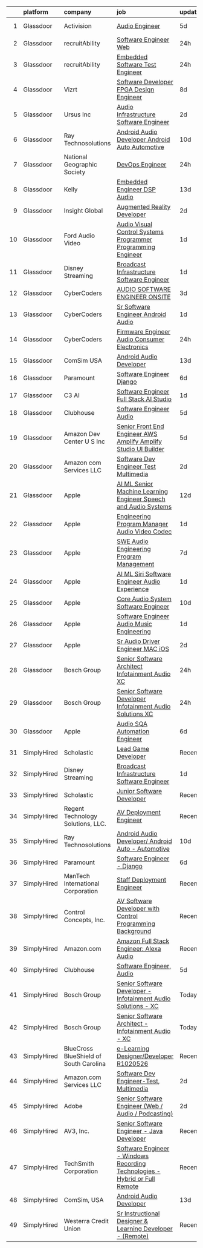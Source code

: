

|    | platform    | company                                | job                                                                                                                                                                                                                                                                                                                                                                                                                                                                                                                                                                                                                                                                                                                                                                                                                                                                                                                                                                                                                                                                                                                                                                                                                                                                                                                                                                                                                                                                                                                                                                                  | update_time   | location           |
|---:|:------------|:---------------------------------------|:-------------------------------------------------------------------------------------------------------------------------------------------------------------------------------------------------------------------------------------------------------------------------------------------------------------------------------------------------------------------------------------------------------------------------------------------------------------------------------------------------------------------------------------------------------------------------------------------------------------------------------------------------------------------------------------------------------------------------------------------------------------------------------------------------------------------------------------------------------------------------------------------------------------------------------------------------------------------------------------------------------------------------------------------------------------------------------------------------------------------------------------------------------------------------------------------------------------------------------------------------------------------------------------------------------------------------------------------------------------------------------------------------------------------------------------------------------------------------------------------------------------------------------------------------------------------------------------|:--------------|:-------------------|
|  1 | Glassdoor   | Activision                             | [Audio Engineer](https://www.glassdoor.com/partner/jobListing.htm?pos=125&ao=1136043&s=58&guid=000001818f55bca5a6e5b55dffc316b7&src=GD_JOB_AD&t=SR&vt=w&cs=1_94a724ca&cb=1655967170353&jobListingId=1007947570877&jrtk=3-0-1g67lbf6hkcku801-1g67lbf6vgsqj800-cc181edf414e04b8-)                                                                                                                                                                                                                                                                                                                                                                                                                                                                                                                                                                                                                                                                                                                                                                                                                                                                                                                                                                                                                                                                                                                                                                                                                                                                                                      | 5d            | Los Angeles, CA    |
|  2 | Glassdoor   | recruitAbility                         | [Software Engineer  Web](https://www.glassdoor.com/partner/jobListing.htm?pos=115&ao=1110586&s=58&guid=000001818f55bca5a6e5b55dffc316b7&src=GD_JOB_AD&t=SR&vt=w&ea=1&cs=1_336dd57e&cb=1655967170352&jobListingId=1007957238620&cpc=FD1C1DA32C38CFA7&jrtk=3-0-1g67lbf6hkcku801-1g67lbf6vgsqj800-bafd0c2056cd9e23--6NYlbfkN0CGG9KWCDlpnNsyBDyIiP_Q0811kl3MMa1wmNp0I1WtkTaTZU1gJWaiKEGe9oYuZ3AjSP0rJ5dzzRCjw6WUkxZ4j-tVu2a7H3KgOFrO0JUG-ChIjHYGMfrJVDjUN5xmQKhtxhTtx7EZOpSRrXx5957SeyOx70twF964K12UZmUJ0hgbZMAnEQkJ-b6MIgvwjCHpzIehKWaMKaQkAU-Uk-B7htShD-ms0KjVFY7j_FkONph-rLvYrqV7psAsIDWLZJkDq2JG71pYNhMti-UTVwzR_C8A64AOl8ESeerUVpNWYRnxnDcnX2BwV-PoSrQVN-LhVlJYGISumU4kjPCLs2PgfgDLOGvX91EoevPVX5xAH0dB2cIPzVpz3wWLZsG6uPkM5VfH6usyw5W2NImdriodsxjUTRYRn7J0tX7f6a1gLK4WEgf5t4p8zxizhQGeAP6yGBDGbG_mLFZq5iINRmlw8SPCiRc1apAK_sf13VRUMCG54xJVR2liDH05OrHVW92EEUmbbuL7KL4wnXIrKkEo)                                                                                                                                                                                                                                                                                                                                                                                                                                                                                                                                                                                                                                                                                                    | 24h           | Anaheim, CA        |
|  3 | Glassdoor   | recruitAbility                         | [Embedded Software Test Engineer](https://www.glassdoor.com/partner/jobListing.htm?pos=119&ao=1110586&s=58&guid=000001818f55bca5a6e5b55dffc316b7&src=GD_JOB_AD&t=SR&vt=w&ea=1&cs=1_4fc965ef&cb=1655967170352&jobListingId=1007957238665&cpc=47CFDC01B3F81FAC&jrtk=3-0-1g67lbf6hkcku801-1g67lbf6vgsqj800-8aa56c5a64edb9cb--6NYlbfkN0CGG9KWCDlpnNsyBDyIiP_Q0811kl3MMa1wmNp0I1WtkTaTZU1gJWaiKEGe9oYuZ3AjSP0rJ5dzzSD5z_dcBbcUuXzmwcmncUksX83tTphDnE29DIYv-LVnfQ2HLgdYhsdByWcPBqYglDJ3lJJJ7nAd90YMrKLSfEZywcJETK-mHCrFCe3SfDcxROaP5ZV5NZ0FyTy4o0olHKMRXeLFOMN3vm_RacOQpJ-X7mTZ74JMdLmq6Cb_Zx6E03H9tKaUtgLoZX01FdZowxOZAtT3KrkGISHuBti1byugVBJI6OQWjmW8zW-hkZDk1-ks0CgxZ1mavRN2K_ZMGHm8QowLgFPzecOKBXJIRyjzOVkNGSeVEmCu2SAVqzDT2XbPgYIOM2lsMJzyYE09qzFDHrH9Vtx9yAYMRCHmO2P2v4jxYc0ViMyVqIF8PAJR8Mhb019WyLEEkYnaiZ70XNyc_R9QHa9jJIkkbHC9VZD1hLmPFXTpI4TkI4WaUkJwJN6bA4EeC5QFVJzCj-ZbcBZAJMPVt9v7)                                                                                                                                                                                                                                                                                                                                                                                                                                                                                                                                                                                                                                                                                           | 24h           | Anaheim, CA        |
|  4 | Glassdoor   | Vizrt                                  | [Software Developer FPGA Design Engineer](https://www.glassdoor.com/partner/jobListing.htm?pos=129&ao=1136043&s=58&guid=000001818f55bca5a6e5b55dffc316b7&src=GD_JOB_AD&t=SR&vt=w&ea=1&cs=1_9a66f9c7&cb=1655967170353&jobListingId=1007940151199&jrtk=3-0-1g67lbf6hkcku801-1g67lbf6vgsqj800-d044dc8a1b9f5834-)                                                                                                                                                                                                                                                                                                                                                                                                                                                                                                                                                                                                                                                                                                                                                                                                                                                                                                                                                                                                                                                                                                                                                                                                                                                                        | 8d            | San Antonio, TX    |
|  5 | Glassdoor   | Ursus  Inc                             | [Audio   Infrastructure Software Engineer](https://www.glassdoor.com/partner/jobListing.htm?pos=114&ao=1110586&s=58&guid=000001818f55bca5a6e5b55dffc316b7&src=GD_JOB_AD&t=SR&vt=w&ea=1&cs=1_1fbb51dc&cb=1655967170352&jobListingId=1007952300885&cpc=F4EED0218A761C36&jrtk=3-0-1g67lbf6hkcku801-1g67lbf6vgsqj800-c2f96f64b8da87ea--6NYlbfkN0CT8vBT9H5mqECx2dfLV_FONLPDKpIRssxVwtj05Tmm4rA5I0VNOPdM1oYsK66ov5rfnjfgAZTugw_96uA2LYd1EsUVtY-lXYTdZJYTcTUJ_P5vBbHuF6lygg61MCoJLosTNh8DtpkBgGzNwoM05G3DWJsjR292Pp8cfjJbH6gUzJf1454KctsXvpw5Rp60DdR2h5Z1v2zWSKiy5uQWfmPh4WFDbDvAMyuEyaIgawqP96VYTcV4mQI4yodVtLagQNmKAdTqZoxWHVUiMM-c8v7l1VoaT9Il7RTDq58Epgy9dYjjm6-AAXjtDgVKywcFYJEI_cjZhHePPGHA3iO5SzYFvFsWW2I-b-RNuDhxWnBncAxxJR38QRG_8I9I7n0LgvsZOoJsMpmp2tXr7iVRsdoPPb8o3bPMhOiDZFWf8vN1xd36qcYWylnUbXlUHVgVdTJ_9rr8dJIOoyAsYwj8aTSZ6-Xvuj4leLsdgXRiyJwcZfXLAK7bIbJwOfxQrUgHNbzvzanPXe3APeHmKA1mmZv-9wYGUy3z2CPvo8GVz2mbvnvPvsFtM-RT6GHr_59xSVXrrZw6chvBxjnlJcySMnqDvk_s7Vkc3Wg8hY1ZlxcqgKLnT1IcpzzC40hOz89S3rS6CXx6oBh-L9HOAntYXsF3NpQby96h9rVqTTee28VprqoGTd7L7qkik48A8Uv2Gekzy4hPNKm4Ys3tRG7OUKoj)                                                                                                                                                                                                                                                                                                                                                                                                                                                                                  | 2d            | Redmond, WA        |
|  6 | Glassdoor   | Ray Technosolutions                    | [Android Audio Developer  Android Auto   Automotive](https://www.glassdoor.com/partner/jobListing.htm?pos=123&ao=1136043&s=58&guid=000001818f55bca5a6e5b55dffc316b7&src=GD_JOB_AD&t=SR&vt=w&ea=1&cs=1_c1c9c510&cb=1655967170353&jobListingId=1007933822069&jrtk=3-0-1g67lbf6hkcku801-1g67lbf6vgsqj800-d3a814985852bad0-)                                                                                                                                                                                                                                                                                                                                                                                                                                                                                                                                                                                                                                                                                                                                                                                                                                                                                                                                                                                                                                                                                                                                                                                                                                                             | 10d           | Remote             |
|  7 | Glassdoor   | National Geographic Society            | [DevOps Engineer](https://www.glassdoor.com/partner/jobListing.htm?pos=126&ao=1136043&s=58&guid=000001818f55bca5a6e5b55dffc316b7&src=GD_JOB_AD&t=SR&vt=w&cs=1_6489a134&cb=1655967170353&jobListingId=1007957299914&jrtk=3-0-1g67lbf6hkcku801-1g67lbf6vgsqj800-01442dfdf19e8060-)                                                                                                                                                                                                                                                                                                                                                                                                                                                                                                                                                                                                                                                                                                                                                                                                                                                                                                                                                                                                                                                                                                                                                                                                                                                                                                     | 24h           | Washington, DC     |
|  8 | Glassdoor   | Kelly                                  | [Embedded Engineer   DSP  Audio](https://www.glassdoor.com/partner/jobListing.htm?pos=106&ao=1110586&s=58&guid=000001818f55bca5a6e5b55dffc316b7&src=GD_JOB_AD&t=SR&vt=w&cs=1_8c75120d&cb=1655967170350&jobListingId=1007930091929&cpc=5FEB1BEB8E14EF52&jrtk=3-0-1g67lbf6hkcku801-1g67lbf6vgsqj800-a2eaf00e4dc2956f--6NYlbfkN0D6qFSVCaa8tXn-rJ3OcXif2lPyFmwsE2iZBGE4YLg1gz3DzxANTQL2R188vJaRnacOe5a5rCPq10d96sUD7PYzWLP0exOLm_T60D6DslbY69eM0EZ5H8zy_hOxgSMb4_F-pgPdb4zi3GStCcev8678-FLEu8Cwe7YEfJJbNLc7NxRgFg_xxGQvIchdp12xiHXWcIzPc0MBAdDEAOpyl2HqUb2x4VB2YQr7ynzJxyMpGwDnW2nU0hlTUGNcwdWlaCI_x3RDnOWyGS5NdzYMlI0vkyQzje3COoLoex5762hBjiValf9oj7AwRNH_xsO_DDXU_SWlk0XW_ks5rFYJomoXD0NJUXqTp7Qmlcn8BFH7CS3Ad3mv9Upx_T3LLmIhNx29TfFxUg232eMjSu_jV9PC1-6AdP3MjRTsGZQMtIkvuMPYrU6qDQu11EKPtAyPdPSNORphwIRsXbYN7xSCZlNq7B_EpXOHQkES1GCkTftY5fL-oGayR5XrBMCz8U2bpWhnTjPniNDhWDuGYE-dSSnTJhYt191Qc9YMrnRyzkX3KiJPxgA4UTudP5ZlKES6McXpFSAfmGZvV_Zqnmq4dvNP1aPkFoQ9YScao1E-gnGndaMFP2ETU9CgE2h686Y0k-BpHrgn2ffpPkvqn2Ivbf40P1_8MhQeFn1fadlCXha9fUpVFtgBWhpSmQKJRnetrmST6IIeY7OobHNF-euJopxzeCPTzntkOenLXlLm2eKeKlNDQ5NCaY3wpQWUgNl-MFOrUFlXwxICOF-OnQnS-DSbBTs6GrSp1nf788VFgHAZNJJebrlUs81VIgrFcj6DN5LyasBJVkHiR1GYpqTnvVLHIXt-qVQOUYczlj9gucX6AUTg5zVS54Z7VQ-3NWSnopJPaCBvhZghjrrlwOKhoFyKk_XRaWH-uLLVk5zAznR3O6OHM0mXgyToUSHppCOQZjLwE58LoBEjgO34dMCGFWhPt0tWXsWAOAphLAZrom7TxotsPwpaBa1xlmM6385OmJxHJbsEPSo0wxF6Y1G03h8FNMJiz98nKBelVD8xaqPUMGHn4tI7IssmAllsbwd8Rc4LLEN_zwAGZtXxOVn9hnLL63CZ7W8C_BpYihpBRvMfzfRTk2zZOA8wUsOl6w_t21pgGiJHbRHw8rj1gczVyHv56GwdsevTPtrvpvZ9F9FK9CAFxbcSgtKn) | 13d           | Tempe, AZ          |
|  9 | Glassdoor   | Insight Global                         | [Augmented Reality Developer](https://www.glassdoor.com/partner/jobListing.htm?pos=109&ao=1110586&s=58&guid=000001818f55bca5a6e5b55dffc316b7&src=GD_JOB_AD&t=SR&vt=w&cs=1_4d94ee8d&cb=1655967170351&jobListingId=1007951908133&cpc=FD1C1DA32C38CFA7&jrtk=3-0-1g67lbf6hkcku801-1g67lbf6vgsqj800-a642bb122ce20c22--6NYlbfkN0BKkHZu3wF05EeDimN_p6sYpKCMArvwa95YdH7UpkaBCqc7l59ErwqcW1X0QHlaD08_X1280DOjuaLcz4L1705jstZ3EiiFQVEZhh_f1R-L3gL8Z57REdD5SYnlogfHXOWi7HogsWLISycvP3dwGa32zdHS2RePdbhRLHPQJDMHrVSO9pnA2P7gDfdWdTozmOGnbU-qbw-TB_ZuZPqlylIRsvEtbMMEkmev2HE9LHrgksyjJvKzHmTSHyEpOs6BAdl8eK57RvG2jL_INcxHdP5ZQ5RK-DWr-r4fzLEwJXWOxMTJ4RZNxGpdTWB35KrHYjYCyRC_pRKsh1E89-2-70OrK17Nwkj-W4RiEWpxJaeS2L7LST1ifIlynbToPIfLgC_b_cHKdBNqtF9woRv6N6fvkZfTK0qHBiBKxW0NWHOZAjjP3pa55VTIxg3hy5McSV7l2R7ejd8pkRoOUWzbwKFYDIc2oo3pW4B9xFz1vIe5NUS2DEsb2foX)                                                                                                                                                                                                                                                                                                                                                                                                                                                                                                                                                                                                                                                                                                                                    | 2d            | Parsippany, NJ     |
| 10 | Glassdoor   | Ford Audio Video                       | [Audio Visual Control Systems Programmer  Programming Engineer](https://www.glassdoor.com/partner/jobListing.htm?pos=116&ao=1110586&s=58&guid=000001818f55bca5a6e5b55dffc316b7&src=GD_JOB_AD&t=SR&vt=w&ea=1&cs=1_f83e82b9&cb=1655967170352&jobListingId=1007954631653&cpc=AC285F3A3ECA6BB0&jrtk=3-0-1g67lbf6hkcku801-1g67lbf6vgsqj800-becab1e952e8aa7d--6NYlbfkN0D5Qh5ztHRJazBopTDU4c15ovZ4yuEHLDrRszDAd4mXZRsr2aoL_6kyvfTn-LJU51r8DVU5VV2KYt96Sr68RKNqGBYhRvF1nFuZ2MwOpDAYYjJc5u2Z4E1LW7ujePN-Y5d33zjGdanSrqrFR0htcQ0eKCfzEMkZbA2qLQI9Ldzg1UZn-HNOhH9ugDAGpaNrklaDLuMvct7fx6NK7q16iIz6kxZCXvd56Hnx1_1T2GNjoTfQcHoezWEzdIfdJ4UgEseA0UgdnaV6KQ4mARgBa7T7OJAj_4SdF8u4tNndwCt5ovkfY6P6Q6D-d967ezvR_geHAO050Fb8iuhBzkuYAFgUTPyfRHFP0kaK2PqPLv2ff8PNoD4xgMmmRBVYTX4MlWl6f_AXwAOByRZHyfn4MeZJ672QJ7EyTMXIaRk4THcrlZhALfhtZpGc5hW_CfsXfh-GezfjgRNwh1ZRdgPRK2S27J8-10msTtYjzQEDvD1lfZFvl3SYqr3Nfh5V6wmA650%3D)                                                                                                                                                                                                                                                                                                                                                                                                                                                                                                                                                                                                                                                                               | 1d            | Tulsa, OK          |
| 11 | Glassdoor   | Disney Streaming                       | [Broadcast Infrastructure Software Engineer](https://www.glassdoor.com/partner/jobListing.htm?pos=103&ao=1110586&s=58&guid=000001818f55bca5a6e5b55dffc316b7&src=GD_JOB_AD&t=SR&vt=w&cs=1_9f08689a&cb=1655967170350&jobListingId=1007954530594&cpc=6A22310A23505C64&jrtk=3-0-1g67lbf6hkcku801-1g67lbf6vgsqj800-e5910f494eb50827--6NYlbfkN0DAFTyt7pbDCC2JPO79CSdi1dIb81yjczP5qsKcZIxgiYm3-7g-689UM0rgypL64coli7PSmztzmS1Ygsf1K3TB3rw-mgxYfs09sGVUJYBdGX3x_0eDdK4YEqJbeiutiWFn0alXNy0TG716-6COs5EOvUObR09skLb8CcY5i5Ov0qFpx0Zm1kRh2gLLDdyWC1n8CSg_R-P85Wl_t9ThIE0BCB9c4edhgkD5rOwVGSJwyHJPRzMoufgWYd_mtgySh0tN_oKflZF9iXfQ90pfhvhiBHLNXhIOAM032wbBPkNqb-5BNNgrfRGlnXmkuBtuLsID49zpPObAVQtNQAO3xg4g0y5oOt6g6tamJn0V9H5GgWasZPOIbbCS7o4zrcBFS657QTlMlXrLEX2q1uwb_QL_rVyO7Z3sI5eF1JHm6wrfozEhgYP4UecW8IODIEnWEyw%3D)                                                                                                                                                                                                                                                                                                                                                                                                                                                                                                                                                                                                                                                                                                                                                                       | 1d            | New York, NY       |
| 12 | Glassdoor   | CyberCoders                            | [AUDIO SOFTWARE ENGINEER   ONSITE](https://www.glassdoor.com/partner/jobListing.htm?pos=113&ao=1110586&s=58&guid=000001818f55bca5a6e5b55dffc316b7&src=GD_JOB_AD&t=SR&vt=w&cs=1_fd176211&cb=1655967170351&jobListingId=1007949347507&cpc=FD1C1DA32C38CFA7&jrtk=3-0-1g67lbf6hkcku801-1g67lbf6vgsqj800-d55a41307e0f1bb1--6NYlbfkN0CpFJQzrgRR8WqXWK1qKKEqALWJw739KlKqr2H-MSI4eoBlI4EFrmor2FYZMP3muM1zqayqab0iqc3xGpz5egdet-HSEFNNsqvDPS5k9H0LGEMhQRelTdilrY_plfFC2G1jmoEwW_JKVRU_6UbiqFf4AnxCsLx3NBijFQ8lAiUfyUCwuJM6hizFyzhoB1RZYhCkPOLjDlmzNZM3C9BzuerAPdQBQ_59KCcfkAj-bFLZw4Z2KaIauI-ZZDcHzQLK_wyhR4jZ1iRZk5wgn395k6IObWxF4PsK8G5OsWs1Kacng5EfSpvkoKACmQSKU6BJZrgLBZ7N9Sbi8q8slgpuviBh4KC7uI3Mhh9ziclXRwDO_3Vpceq6uzZKnY8PpUDPk4WuAY7NQIW2-EWFLS1lWx20Eqt6xbE7N2e-68z5tak1D7hfe59me3SJoj575z5489aPdejnX-nCPc6n2_dWwQt3Wq55ZB8EqBxTJbwUYsxcXShBCJq8MlabVf65DRzBe0qKv0danu4KCeXqP_W9zAACJTuwyPI6KxSX8TOLLJNix7M2kI2Rr3j8UTqwb9ATn8B9FptevvfcqzEhp1kY27viphPbg1BYDVvzcBNVtahj_QmXpdEr5pq-43jXKnuXjHhdlh0VNGo6oHaP-xQ2v5x2g-Gc9TcnkN1V6XB376zJrgxS9ghXlkI9JSX8O7MOAb0ET_h7d5xTNliV2M1bKsZFV4QOrAWnzWbuL17ZHZNT6p_w2DDRLQC_Lr5WnhxXlAZbQpJP6v88GdNI_UVc-vGt7Lp9dmC2h2kQJKFifC90DhA3ewUI0_I4TSumQleFayxZeagqHNeDxrgeTWgJxjnVwJuxwEBNmY00izP6P40-rjCjJj3g8CbIlQe7lPkebpdEEgZNEypikwe4fmUVpIXjYKYbQMEaphlGsZ1vwg2HKDWtJM8FEUokRupD580jtzkEOkkO67-w3a_zdOgfMzNzcHv2UxoBQZo%3D)                                                                                                                                                                                                                 | 3d            | San Jose, CA       |
| 13 | Glassdoor   | CyberCoders                            | [Sr  Software Engineer   Android Audio](https://www.glassdoor.com/partner/jobListing.htm?pos=118&ao=1110586&s=58&guid=000001818f55bca5a6e5b55dffc316b7&src=GD_JOB_AD&t=SR&vt=w&cs=1_3bc51b61&cb=1655967170352&jobListingId=1007954397032&cpc=3DB599BF2F4828F0&jrtk=3-0-1g67lbf6hkcku801-1g67lbf6vgsqj800-ce9a09d69657605b--6NYlbfkN0CpFJQzrgRR8WqXWK1qKKEqALWJw739KlKqr2H-MSI4eoBlI4EFrmor2FYZMP3muM0BJvbuKNK-6tqu8rBoe9BSPIghf18a34o6aCG5VINHYBFlhri1tXoJ5g8hHS5vEtja6ENECP5Os1Chay2heWG-AUD8ZY0F7j659i6GIJZX1er3IhT-THKa-75s_-MpDqEOOCb_gWUQ6PjkdnxRVA0Z4IjuKJ4Qk9Ry55ZQ4IEypzycM4QEg4X3WfYyn1C23nvDIAwEl4IREx1hkZHbYvPI-PMGlBCvJpO4ln-sSwJCBFZtKjXu1heAiW0O9lgozwtHVx7j1Q6mFYSRkfi5jbDe1X3Lj11wRj-mcbN5ozlF6knL0HmJcxEdMcg3Pxc1Lrlczz0pZ2tngpPawe0ilzOBIh2RSDG8umFD1WPjmLQ9jrRFH48HAMeq2KrefB1qL1UpiYR1ANFfDK8KyK_J-I6cVe0lp3KbJ8uab9HikGTCWA3Sb63moBXZhUUac-hGl4kq5H3-AFw93wrkxW81xJEas9DqQBHEKZDJxBQSp2MA2JxOE-1-KaRM7ghGYU158CmhRI_A_FlPW1tjh9LuMB8gRD-LKGB6MPmzmxAAi1dW5GellLUOASnsxAGQxFe9T2v8M34d0mOTOINrsSN0EdFg38Z5vjVJPGDw7i4E13qeCNuJlBpWPAAzPF9MNzt8mGdx2xi5GDfUzFjf8uiQNgoOvWzgqggY9mvpN2tpyRR4NaU1BcX7VjeY8nHpAJJUOQCOgjMPcYMcJ7wSe4-GJ9sgFB88-q2dvfplLzveNH9DC-Xp4r5rVoSjaV-KF2ziB7NcSNqSVtSzBI9U3qC5YeZn5YlhiUb_M6tiqvLbulcaoaYdC-IAPm1WbiaC1dq4yXxUZ2iUtYx5Zlk-oWpWoJcG3Q6YyEOO5eTcRbMvB8ZZYMNqulrx9EA89VM5uYES05Ox_kqXxdk5gSbhfSs1WdorbNlAJdeXF-4%3D)                                                                                                                                                                                                            | 1d            | Encinitas, CA      |
| 14 | Glassdoor   | CyberCoders                            | [Firmware Engineer  Audio   Consumer Electronics ](https://www.glassdoor.com/partner/jobListing.htm?pos=117&ao=1110586&s=58&guid=000001818f55bca5a6e5b55dffc316b7&src=GD_JOB_AD&t=SR&vt=w&cs=1_3689f888&cb=1655967170351&jobListingId=1007957268906&cpc=3DB599BF2F4828F0&jrtk=3-0-1g67lbf6hkcku801-1g67lbf6vgsqj800-f2dc66dd43b3d50e--6NYlbfkN0CpFJQzrgRR8WqXWK1qKKEqALWJw739KlKqr2H-MSI4eoBlI4EFrmor2FYZMP3muM1JQSspqDQOLTD-kZz8DGlYIItEligAj4igLBfGNhsEDyzapwfJv5OUdWTNOuG5ZkHd0VWFeQa2S91sRBdRwXX_tOBL9_PVhJjJzsWn5gWziRlknbq6-_y900BMml7IOYg1F6vK0fJ8xG8DSP02E4Xuz4nKnEf0az-1QlZ3W7dix4ve1nPZAvMEJcyScUslUuBp5Uc0Hmmbu8e3z_1oxKIJTGnTp_atydVG-PxBiy6W8M59vyrFpl82KK_3lhQ1Gw6XY_In5mtC5XUOGcswR5vaMFDl5w7ivlzJ_R_AqAED8-yXZZ3giEBjXCo8tK--TBAC0uqGlqF8E0IDIeonIaz-_EWtRWkyfExaHErKBGZKWmpbraxuWe7d3e5Z3wqQqLSilNQreUxcrQ5w9qJank0Ypledja7jrwHTqBHFLs9W8bToEPKfTyLP8j6f8vyP_cKVYDYO3VmonQXi3L0o7yFjO5kmN-AnJ5HtOZi8PToZbyFIVk9wd-yQHa7KKC-XdQxKu2PzesRerBu4G4-EHl7u1Wya4rpJV0D0JE2ZIxGKYUdeoel0rc5uBxNhwzXW2NUTQipqAvmqF1FQu3E5mz9IQMIwouealn40ctaAoKQW6Du_nZavwLwXhvoBgVUAna6KRJaVnAnYxn523zLMSt8r6R9Tthg_7H89DoOnkIxyCm7NdrJlqH4m95E__l5JuPE1ZvF2GV5o3J9taqTlEbwVf9g6V1i2tW6PslSz5HA5u8dejydv99JgUqFF4M4d-3nGDxGgqcPCEHPuM2eLlJcCDXwJATad_hxVULeET9RH34GeKhpvPLZopn0zsQe1zTcGdejsgniL5HX6ovAOTapsEZjP841GSCiuL0N-SxDM_KzYDVX9nGzbXtMNuILSJAIZamq39WIY_GfRk1CjvtYOVDhlQIvhqiE91EvcjCT5k_19wXGfXL7YGj1FCsjcYZU%3D)                                                                                                                                                                 | 24h           | Sacramento, CA     |
| 15 | Glassdoor   | ComSim  USA                            | [Android Audio Developer](https://www.glassdoor.com/partner/jobListing.htm?pos=121&ao=1136043&s=58&guid=000001818f55bca5a6e5b55dffc316b7&src=GD_JOB_AD&t=SR&vt=w&ea=1&cs=1_3b940f88&cb=1655967170352&jobListingId=1007928790921&jrtk=3-0-1g67lbf6hkcku801-1g67lbf6vgsqj800-a1b0eaefc429f17b-)                                                                                                                                                                                                                                                                                                                                                                                                                                                                                                                                                                                                                                                                                                                                                                                                                                                                                                                                                                                                                                                                                                                                                                                                                                                                                        | 13d           | Novi, MI           |
| 16 | Glassdoor   | Paramount                              | [Software Engineer   Django](https://www.glassdoor.com/partner/jobListing.htm?pos=124&ao=1136043&s=58&guid=000001818f55bca5a6e5b55dffc316b7&src=GD_JOB_AD&t=SR&vt=w&cs=1_dc4c6336&cb=1655967170353&jobListingId=1007945459406&jrtk=3-0-1g67lbf6hkcku801-1g67lbf6vgsqj800-35656c58a34a6d4c-)                                                                                                                                                                                                                                                                                                                                                                                                                                                                                                                                                                                                                                                                                                                                                                                                                                                                                                                                                                                                                                                                                                                                                                                                                                                                                          | 6d            | New York, NY       |
| 17 | Glassdoor   | C3 AI                                  | [Software Engineer  Full Stack   AI Studio](https://www.glassdoor.com/partner/jobListing.htm?pos=101&ao=1110586&s=58&guid=000001818f55bca5a6e5b55dffc316b7&src=GD_JOB_AD&t=SR&vt=w&cs=1_3650095f&cb=1655967170349&jobListingId=1007955521196&cpc=CCC092465BAD6A93&jrtk=3-0-1g67lbf6hkcku801-1g67lbf6vgsqj800-8a96c50a49112854--6NYlbfkN0D4bo66PM1kCl6wRamJJ6msh9qR2jct2W0HPAxD2Z39HPVI8R92fM7vzalm-pQ8GBExpZt1b7x_CaGnJC1eJHHElY3_0rZtjkaWreWzEcucCyAKoItwTx0qOk4CRfNPmUwKX9_KrYPTeugbMyURB8cqgV62Xjxj1I7shyLNe47xDgoMvdvjZUv5j6LLP3BKoHmhHs8OU1h8Er4K0MuSQ7h-EgUoMBEVwi6mFz5g51pTmhVfyHQ2B4U-azVRw9J9WvQ5gGNE17133DDHhBJSygxRikSQ7-Hxj0YvvRS5TPNTEpVPFQGKlrBkBR0_CqMWF6Ef_sVyA9HoyTM7COZ3Axq4JISBWQJLTYJ6L9nOTiOxZ5l2YA0_WVw--oEonK60Q5sVzhZys4FIcxJexYNsKaSALNVuuYWwkZiPhY2jK72L7PWbEMmuGDtHMZuNc743V_yXpxp3O03w-A%3D%3D)                                                                                                                                                                                                                                                                                                                                                                                                                                                                                                                                                                                                                                                                                                                                                          | 1d            | Redwood City, CA   |
| 18 | Glassdoor   | Clubhouse                              | [Software Engineer  Audio](https://www.glassdoor.com/partner/jobListing.htm?pos=122&ao=1136043&s=58&guid=000001818f55bca5a6e5b55dffc316b7&src=GD_JOB_AD&t=SR&vt=w&cs=1_567f2bdf&cb=1655967170352&jobListingId=1007948431970&jrtk=3-0-1g67lbf6hkcku801-1g67lbf6vgsqj800-6d5538c8d3713167-)                                                                                                                                                                                                                                                                                                                                                                                                                                                                                                                                                                                                                                                                                                                                                                                                                                                                                                                                                                                                                                                                                                                                                                                                                                                                                            | 5d            | Remote             |
| 19 | Glassdoor   | Amazon Dev Center U S   Inc            | [Senior Front End Engineer   AWS Amplify  Amplify Studio UI Builder](https://www.glassdoor.com/partner/jobListing.htm?pos=128&ao=1136043&s=58&guid=000001818f55bca5a6e5b55dffc316b7&src=GD_JOB_AD&t=SR&vt=w&cs=1_82fc22d3&cb=1655967170353&jobListingId=1007947999470&jrtk=3-0-1g67lbf6hkcku801-1g67lbf6vgsqj800-4bab6270b672291f-)                                                                                                                                                                                                                                                                                                                                                                                                                                                                                                                                                                                                                                                                                                                                                                                                                                                                                                                                                                                                                                                                                                                                                                                                                                                  | 5d            | Remote             |
| 20 | Glassdoor   | Amazon com Services LLC                | [Software Dev Engineer Test  Multimedia](https://www.glassdoor.com/partner/jobListing.htm?pos=127&ao=1136043&s=58&guid=000001818f55bca5a6e5b55dffc316b7&src=GD_JOB_AD&t=SR&vt=w&cs=1_8f2f3cb8&cb=1655967170353&jobListingId=1007952222683&jrtk=3-0-1g67lbf6hkcku801-1g67lbf6vgsqj800-107a7c6cd60db4af-)                                                                                                                                                                                                                                                                                                                                                                                                                                                                                                                                                                                                                                                                                                                                                                                                                                                                                                                                                                                                                                                                                                                                                                                                                                                                              | 2d            | Remote             |
| 21 | Glassdoor   | Apple                                  | [AI ML   Senior Machine Learning Engineer  Speech and Audio Systems](https://www.glassdoor.com/partner/jobListing.htm?pos=130&ao=1136043&s=58&guid=000001818f55bca5a6e5b55dffc316b7&src=GD_JOB_AD&t=SR&vt=w&cs=1_26cd0cad&cb=1655967170361&jobListingId=1007931248255&jrtk=3-0-1g67lbf6hkcku801-1g67lbf6vgsqj800-9de2a780305f1403-)                                                                                                                                                                                                                                                                                                                                                                                                                                                                                                                                                                                                                                                                                                                                                                                                                                                                                                                                                                                                                                                                                                                                                                                                                                                  | 12d           | Seattle, WA        |
| 22 | Glassdoor   | Apple                                  | [Engineering Program Manager   Audio  Video  Codec](https://www.glassdoor.com/partner/jobListing.htm?pos=107&ao=1110586&s=58&guid=000001818f55bca5a6e5b55dffc316b7&src=GD_JOB_AD&t=SR&vt=w&cs=1_94902d4a&cb=1655967170350&jobListingId=1007953436763&cpc=654405A9B1E0A9F5&jrtk=3-0-1g67lbf6hkcku801-1g67lbf6vgsqj800-b17caf65b5d43fda--6NYlbfkN0BvKrLyj5gPmtZO9T8euul8TCxuuKNOtzRJOomxnwSEodTz2Bc-sPZlADHp0xxmf8XfAJfSxRxFuk9x7QFLVgPHrBCi65fHMzUsO8ccZtVB8e1_X2sksr60Kt16ybr2qGEP1DTkV51ixCktGAJgBjhqpBRrHKvR3v59HaHnr1mIzqsiqUbxWFLPj_VnCvD6sWjOvSZ_GiOjoiThIvWArcENQtwKvb8eW3z0spxQt3zyoZdoHfgH_HvrGx7ygtnYw1r9QA7MV2CRrrYK2Y0W0lPQH4znxdDgnkNJUuZlJMVTHdTkI8uJxPZ5YtwwzdEg25fakaHy_iuVj13pozX9nmzZRzfqR4OxgF_BjkZYCMfHabrroHng4vVrU7GQjfDjd_a7TxQlTEryvprUhANZc9EUipGbLGOgBWLQFIm-QsOaLU7MdutCwBOwvm1BctMxhMAxPBSma_VPVPFaEvXPOoNhLesemn5F6zEVSm3x-xfjkjtTe0C0YVFu12SkNK7ujMtp1mqxv-NzNQFBzPQz9cKXJ_X4v67dHwf_8-i4VqMLRmSn0Yp8wIzth3dmhlHjK4M_Vv81vDpIbrI1L19Cir8vHHNAUDl42UeMtubUgYBdGbCxHUM3dCehmbk2H6cGyqWjvoSTas1A8DFC_8bD3YEZviVjrywGH_fvy2iSxSEep1mqy80cUBhe9EosLihADEbIs3xneAxD6qErCSKFrEek2VmcXi2Lte1iFeg1HzzbEDOTIL6ZQqoxNlqD5GzQ4nb77fT98sISRBrCxvUjeq1Lz6GV83PL_pJ5Ncx7o9ug6oBTzn9p1-BsyNXqEShFiWPaPa5zDh_J-r9VLyEKQMmZZo09eIBZzeCDipiOYeB8neo6nfYXr87YiXwN_Jg3m16EL9mVTkW9-tisYLoyMeAA0zn1f-nCG_vXmgLz7fPUS4U8go5_Co-r3vzeDI1519TcOP5E2eDZwgvjk_nRI7Ol3_Ol3FGeyBlzyqimFso_4w%3D%3D)                                                                                                                                                                                  | 1d            | Austin, TX         |
| 23 | Glassdoor   | Apple                                  | [SWE Audio Engineering Program Management](https://www.glassdoor.com/partner/jobListing.htm?pos=108&ao=1110586&s=58&guid=000001818f55bca5a6e5b55dffc316b7&src=GD_JOB_AD&t=SR&vt=w&cs=1_c7a32146&cb=1655967170351&jobListingId=1007943800891&cpc=AC285F3A3ECA6BB0&jrtk=3-0-1g67lbf6hkcku801-1g67lbf6vgsqj800-62b6408c9433f542--6NYlbfkN0BvKrLyj5gPmtZO9T8euul8TCxuuKNOtzRJOomxnwSEodTz2Bc-sPZlt2Zgji_QUXEzKjtksYy2vhrcViLO1KvgLvsWkGqGHqMjHH6-07lqS9IdLwwzGcno4HItgzmzyUveF9nKYjCzy8wib0_0BF0qCHjbgVOhOUYakZYIQSDKQyAClr2-XuYb9hadzT2TyFJ_aHvaNR5Ja8zH_xy7B9O_JnbRlhZPrZIJ0CoDJt63GgYr7kihPA4WABy0yvtBgf9IzVP0g2qF1eC95-Jz9fjUb1AvEz2c4JwaTYb3uehpD6wESFZ6td_szffttxlYXbpYIrPbEb8tUvrf1GhnKWfIXCbOBJW_MR-vgcVwyJ4n04VQq-YVY178w48nZ8Uap8F87my1t5U0QNBHQHSIZYrq9KBxuC-HU8RlNsbsX3VMDVBl6pwKWADB92stFi63wZPu4SOJJMpa22I6Xz534XjGUCsFeukJM_ZJqO287_0uZ76GKEsE3DTCyDnwAwHX4e0TGtYY7yZH_naXgddGVQC4FdyIS526-wKeZ4m2rLf2eOgkBslk1KgLuBz-fmecwdz1aUyUi8QUC7OH1DsmwquqJdUdQutVDCJ8Eul4-niN3c8SRNRnabU3nEdAWHrDKVrDX7nwVLBeB0yCaVC4C5xOMUcKVDi2uiaMTalVEBX2TjbDf6Wxof8m25dVVLo3RaxnAXCV54mBar6U6B81ljJ34ofZlZ41ByHyIZ-i2A59fqmL2b4sawoqNKcsO3NbbopS3pgP9wA8lUK0Lj8jAqIgPQGxkVulGn7s79Cu46OCEcsICGkUX8C5IB02r6m_058HxyDy7_bGly-Nw-A6d8l2DexFJma8VilbK3U7QUpW5r3_OZ6m4Dr4AyNod08EI0F66XkwFFko28Cjs-N_o5Nqtfs-vfyKCWfTuF3BGkIlSrtDUFtvSeIMnKKJ0DwpKctubPW-naI08D9E_vFM2s6OUm8Gf8lIWYA%3D)                                                                                                                                                                                                         | 7d            | Cupertino, CA      |
| 24 | Glassdoor   | Apple                                  | [AI ML   Siri Software Engineer  Audio Experience](https://www.glassdoor.com/partner/jobListing.htm?pos=104&ao=1110586&s=58&guid=000001818f55bca5a6e5b55dffc316b7&src=GD_JOB_AD&t=SR&vt=w&cs=1_3cc04df7&cb=1655967170350&jobListingId=1007955803610&cpc=334ABAF5D42DC775&jrtk=3-0-1g67lbf6hkcku801-1g67lbf6vgsqj800-7f8b805f602546e6--6NYlbfkN0BvKrLyj5gPmtZO9T8euul8TCxuuKNOtzRJOomxnwSEodTz2Bc-sPZl1dBMH13w-jOuDdk-f7H56QP6g2bk7OOCTBgEksMJ67_uUG10p_Ob0wBQK04jJ5ef5QVpBRbDcK4zEfyd2XYMJF3E77_Ctt9UCpFMTYW278ZSGzRN2mKPcariiqzU2UcXURfalkHev86Ko4qQ9sLKScewDJBwV3ETei-onk5i-6Y9zE3GM_wpnsGqhhb2pLno_-tjUD_yt7GICPKBiCxo13DLPI1erdeGMyJFI7tf-RlzLdDvJHn3zhQMb2DA3KE4_pVWEZnrj8fUQan32rNp0UOKr8OeBaONrfDzg-7uj4_gUd7DlrSHIUXZpl67D6QG7d9pq1f1mM-Dpp8doU0A3mHGw0Cfj_Xtz6oILMphmgBxefOtn0Tc7_w9B1XuhXlOCQvHvjPZU9zfpMdger1qGUGb1hfHZ2tIY0eBy9XY5DNfTsBsZzB1ieI5e1k5CSk5KQbO7KfJxfdCd8aifeon7sJSy7khngTyIvoNVPkSMulMpV18J-0U2H2hiYkN80L9iHcqH37YHrETF-s62KVB9fl7UB8v8z3cE9JCizsMolhd2mj-3sUzaJzCdDu39R_YdQ0n7PRb_yHUnpHRy3FPF7n5ZqOXolmpCUn54V0AIvEjyAoa1mmWfkl0tPm7m1NK4VVG1pjIDSUSJcvrZ5VmjJmyB5aoEp_HnDo9gIc0cSNH0w0UbfF3eUHm-U8H9YD3tQ48vqAzT6EW7forSEJTLDQhKkxFZfQkfETOg65R-EZudlXIhbHeetoC2wx9U7Fzo4_fRai_ygPeCpsgrVvz_houD8F2bkUvD8COMGZNyUAMuBeq027APVcCV_m7jCdPPdY5JqrTz_g0mEtXzsYne6nmZ0Jb8tcxqOvHIquMbf_1wax-oRzpEUST-4ibbOZecAWizE5ycNCpW_RSoNGx1u2remmv6nyOatnN6r1JjWOGN9tpZRGjYg%3D%3D)                                                                                                                                                                                   | 1d            | Seattle, WA        |
| 25 | Glassdoor   | Apple                                  | [Core Audio System Software Engineer](https://www.glassdoor.com/partner/jobListing.htm?pos=111&ao=1110586&s=58&guid=000001818f55bca5a6e5b55dffc316b7&src=GD_JOB_AD&t=SR&vt=w&cs=1_45448394&cb=1655967170351&jobListingId=1007933516425&cpc=654405A9B1E0A9F5&jrtk=3-0-1g67lbf6hkcku801-1g67lbf6vgsqj800-07d3248f92438320--6NYlbfkN0BvKrLyj5gPmtZO9T8euul8TCxuuKNOtzRJOomxnwSEodTz2Bc-sPZlt2Zgji_QUXFknowziCrOzj0r1xSnfg2txPghjX42_-dkr325QiY6hYPfGSSq8qRHtCPUokcVwQWuDTTf3QKb-KSzhzpEugTlwoM2XLntgbJsYGziGOOkUCUwn5li1Dfu-SZSes6O_i0cXNFYWQZFGQKkbwUsybhALQ8MVGnGb-Nk8lAO4tqAREZb6LsqbmhHI4BCpNCbCW22FyG6I8Hq-113LSrLskml1ndidlFNuhUnmUTj5a6kIhZOhJv0-ysgrCveBz-RpQ5uUMI0UWuza5S9cDOvqdoMXx_-107ckp9f_f2VDF1hAWHjLg7L0aD9kDhbjd-VG1aa_502zv6EalnalbIgEFKFAZ_X8eMeLoqDkt__oyTctIAV1k4qgNvCE3382ErUJapTM2Q0haUR8LwMDdWozBRgpLl6YDBlS5NSCJ-QtLR4Ki_ucS3WVFiFxYGO6b5oFIKBhBR6NJHu6fnZczDhawj7rjpjBHg3Fw7ZQkMVhi5JwHDLMClA4Ygrh0TPfeU0aWOfa5ZZE4j8P9AvtPdGVxr36E4iXek1c2D0oXUIwjjBY3Et1WxoBkcslWraTSuLNpumXVWhJoPT_8CWahTltLUkcGUGOUvgzjAMDzm5Ie3LgSi76kFCjN0z-Jdkz_AtL-jn02U9uLH3hEkfkbo7DUAejCrj6P1wROTccGwMKADLHQW1G06-6Xoccye8r1CmM8Wk0qBV6C0Z0vQRpjO3B7p8edPAq1Sjk0fWpHy-4ow3uUmm5i69OFHwx7WQGKVKyJdTJzZlICJhi91Qg4BfFTcJerJefl6lwCCT295MeqSCRV9fwWOcCbyO54InrsrgJtCYaStFza9iw5wlNZ5nU2hMXN2wna-eWQHZsZ7Pugl4YR8DCHdo5UAt2IIl-KxxNjVTE650AJnGQ6OeA1ix0mij)                                                                                                                                                                                                                            | 10d           | Cupertino, CA      |
| 26 | Glassdoor   | Apple                                  | [Software Engineer   Audio Music Engineering](https://www.glassdoor.com/partner/jobListing.htm?pos=112&ao=1110586&s=58&guid=000001818f55bca5a6e5b55dffc316b7&src=GD_JOB_AD&t=SR&vt=w&cs=1_bdb6e0bc&cb=1655967170351&jobListingId=1007953436681&cpc=AC285F3A3ECA6BB0&jrtk=3-0-1g67lbf6hkcku801-1g67lbf6vgsqj800-0f05742063eedeae--6NYlbfkN0BvKrLyj5gPmtZO9T8euul8TCxuuKNOtzRJOomxnwSEodTz2Bc-sPZl29JElYHfcoQTiZSeJqPqmVi6yPXnZ7RPIiHp7Ll7-5zhYqBOAyK9-D1QoK1PnLaKo5UwoRN33pvynulK16fbQXfLc58l3WIiymQZ9aFdke1u2W1wCLOwTwHYkWH1L5uEHFSWNO6adVwsXNCOAlZgqLftUTrsZH8AFwZIsP7OXaSiiMrKbHuiTqOdMUcBdl_aWwiDQRTvqlfTXEq_Q3-LU9bJCyXscpjbVvV_c3cs9djKyPPGczDX149RAeJIeyaimrCZaxXPQFpkVhSQmDcigd3ffGlsulVOzjynOPMf8jglmNs9agMV1imWPW_HFL6ybfhD5IKrtrCQ5MckLRfYJxW8iaNIq7VCK5X8DM2ROtDUESJhhc4sUQ3z1FykliGpQ_Cdqly0AYlR7gkyx-diN4uIwJph4kWim-Wuk_vvO4HxugEBmg6R0tUr4523cx395fE_PyK1P1KPpNA44xu5itIypoiiomyxKOK_rIK-f0G3-qbFwogqEHkSCJUUdmdX2PQFhbyTTdCSDOoAIMjiYMa28nSLJiuO-5f4l_zUlp6AaR8raUhZN0g43BRyUizcpdSxgLcY8oZaHNhdTi07nlKQ1tiHNrzG7EIjQA5SnPz1KoOok8AaoaNTRN49oi6iL094rse2_Twk0D0wxIXpY532-hFq7y5j1Y7FV5ltmbh605TdDeAFEcSQwdXKETSnANniccyhKDafPg56zna0P79QZgt2vz3nGNiSFMHNFSE71GuBjchRVNBOKVaq9eXEsPd1RNMWADhmkFptNkYFCLPOdPZNcyu7BCmp_Ai0loqWiBxW8a0jX-3gjOqg1s9e9EF2sZgiXCKiWKEnuulsaPFzBIXamXjcNBX14DshpbBmDzqgxCvuHtDpj8X6qFdtaDvA877x62H7qSKL2icJC6YwdAU-HxvbG_DFmQCdrsQ%3D)                                                                                                                                                                                                      | 1d            | Culver City, CA    |
| 27 | Glassdoor   | Apple                                  | [Sr Audio Driver Engineer MAC iOS](https://www.glassdoor.com/partner/jobListing.htm?pos=120&ao=1110586&s=58&guid=000001818f55bca5a6e5b55dffc316b7&src=GD_JOB_AD&t=SR&vt=w&cs=1_62152637&cb=1655967170352&jobListingId=1007950938168&cpc=9908D8D4413DBB8A&jrtk=3-0-1g67lbf6hkcku801-1g67lbf6vgsqj800-2bc26e72200a2382--6NYlbfkN0BvKrLyj5gPmtZO9T8euul8TCxuuKNOtzRJOomxnwSEodTz2Bc-sPZlt2Zgji_QUXEk2DNZQvzAeEV4yqNq3CMQ74CR-gEyLm_ADqn8-RCaeTaFw89AAVkdMRZX4_8zIfA6fFRtssmPu4oXSjEHLntcYLKmloh0eAr7idiWRQ82OXNsqoH8hvUKLZ-iv3bqOLLjd7S9nZsOivi8_VPJgeI8KGTb8CuSsFOOMNLZJmGW_2cUqDNwFksL-OYFabHbquJy3Ko0o_D4rs5JD6JH_PMyolTpYf4zl4BrHxiR20b-5oZftBl3wMQ49QPTIBv9xAvVxE7OJeTlT9MBmE6hWRkSh7PRWE0HISya7bX5ZMMuhm0FaI5dknOMKkPmxZ9GHQRZ_bDEZNzYEeukB3MpiuZk5H_Tp5Gm6IWQeyI_2K1aehFCxhUFV_zXr393vg2vkCb5uh84cKBgkG3FpG4GRt92BqBVO7H2Al8sZEjgLhNTV9J800LOcji6kUYVsx-GpTYFsDZmU8wwXBAPwpCrxuRl7gNe3Wx2zq1d9baCycSnJk1i-RaEquRPX_RA1gCbFkcJrRTqBWPlaAixFaE_ZrOtjeyhZBb8Y80xZZt_hdFj5pmdfEpVlbFI7N4CZbvGMwFZPO_e-rEKVRh_-MXN1AC3Cr5AgoAnXwtmXVk0EVEKu5HIQ_JgDAj4xr8TyM7smF2pHVpIzc_vaXCGqNZHO7YYxsKqIacYa2f-DVYKspmuomTkhttJmm20xITC8aQ-UWLD5tFkQ8skzxep7uQnr0OF_UylABgdl0KsAj5-CbZSZuU8BBqZDCFRy0aal7dNJSjN6H51jsBl1hK6C0qEsmRSs8JrmlZU4nuvIIT2bidCWvhPCbc1NJy85t6cwqJLDhftEZeLPmFwisMTcmAYcEMcKFMXYcbfZPF4pMMKJawnCDz8Uj4A4T3EhWCH2Y1xeNJKGCrVXuZBuQ%3D%3D)                                                                                                                                                                                                                                   | 2d            | Cupertino, CA      |
| 28 | Glassdoor   | Bosch Group                            | [Senior Software Architect   Infotainment Audio   XC](https://www.glassdoor.com/partner/jobListing.htm?pos=102&ao=1110586&s=58&guid=000001818f55bca5a6e5b55dffc316b7&src=GD_JOB_AD&t=SR&vt=w&cs=1_67d18dd5&cb=1655967170350&jobListingId=1007957424152&cpc=496C5EE6B32F83EE&jrtk=3-0-1g67lbf6hkcku801-1g67lbf6vgsqj800-0b68e1a7df5e7c94--6NYlbfkN0C6GWNaujYxALY5cE2_tEHrxFJ_nxpjx3wh1ke1yD6QSF_gWAnu0BYVTdBq5zeqwu-GkWZbW-y74xdAex0ON_AyBmFgpbwJhnpp3ZfuWLf4pT1CGDb4umn1GDx8JvDr6pyqQJ8rki5-mRHEqKO6ocBSPTILDk9Pe0G2xfvDDQP9e664x4DM0VHODwjARbzALMyPXJ8FQS_mh2juapPV1JUFlgtToL5fY3A0JuHk_RtUrC7qwsBB-nmp-ZyrlDk0MFS0rDCw1t7n06DKoUrZNNY7JlJ4YQqOw56Car5qjjbBmCu3kpFCHAYCz_UJh8iJ8hQav_YE7BpM1ikZGAgmCKp3DhBeFQoaZf7-IybNHiqf7zaUe2DK1tOgQlifJbBTysAjMLchr33XoWaGmnXms_v_MFR2MXpatrXZ59HbRM3CoAA_8Ahts4Qp-bh2DVcpXX_-eUYYKikuhjVxbUfPbh71m9japlp5BVjTj-nv5WRScj3Wjcyl04PaERHZifDfIx8pqNA-UVQjixntVC2_idjFei5Jsowow2WsnYXUZXJnvyysdJPZ5Ckk4ghNssdslICBhtEPMfPzxjsXP4oMmO8_ksW9wnlqeGDl-WLHwVN7nG0zV8SmaACkCWH-AI60ZXSxxE_OB6qgd0icBTTZ9uDn0S1aB1wtlakRMu8mvdXSQd8XFHXW7HgHbtr9WTDb9YXTWw1T6jjNP0mh6KPM-cPx2fSM6PPE0zFmuzQiSiplc8kL3hmCpZsUDvXdc7Gyyw7J6qlZOwayU4Tv5-DCkNZqI9iu0iK8bNrjI3XtmuZGCJRbLcO6xRpAQSckZ2LwrwNj3-upXDQdqYsdzVikhQhv3-MitZnxH5FuBnsuWCs_8dDHuq3YFykpMSlpU02P1pyv1vA3Iw3PdL-jNKBboRJNvijmgFrMGP5aws63t2qcO31ES16xGtJPw96xSrRejxu0nzpHYXxEFVRDMEsGJuoVb3FRqU8p3JZdWDChT5Hs1Tw6KFg2cWVpkUD4zB1W7bK0gdLXqzj2QQkfvF2qV6-qyOOlA1XUVQFcJnfex65YUcjZGSOKv7cLh1qnnuKb20h-vMnpMtjsRsuXBCUjSOWNeSsIDnUo-78%3D)                                                              | 24h           | Plymouth, MI       |
| 29 | Glassdoor   | Bosch Group                            | [Senior Software Developer   Infotainment Audio Solutions   XC](https://www.glassdoor.com/partner/jobListing.htm?pos=105&ao=1110586&s=58&guid=000001818f55bca5a6e5b55dffc316b7&src=GD_JOB_AD&t=SR&vt=w&cs=1_f685f549&cb=1655967170350&jobListingId=1007957424145&cpc=F17331D9BECC482A&jrtk=3-0-1g67lbf6hkcku801-1g67lbf6vgsqj800-3e359e8a7b640dde--6NYlbfkN0C6GWNaujYxALY5cE2_tEHrxFJ_nxpjx3wh1ke1yD6QSF_gWAnu0BYVTdBq5zeqwu-GkWZbW-y7449g3vPIEnvJ963c2bwh1m0wFhQMiPPf_K3ZQEd4orSbtmDqmwRasg_dKiDgJshRRxWLPfIcnWv9TdwZ2YJqCK64xFoIrNLgfWkZLG5LYRL2OhouyVD7zwCAuitHeVGRJ8xhJbbtTb5heHIg-dGAXttBoeWxOVu9IkfB-iI1YOzg8sTBsYBNeZdadQoQ4V7c4gnOm2aH1QkvtxwDHaPWDoyuU2y8bdPl98OFrCLu2WJaXw5tCB1pPg6STCap0x2Ismry4R9zlufSK0LeEF6fWLpEiHQdxsYtizZ1DiKXW7--vBnhJcoMjZu6ISTeBGkoYa59g6Ukiuhq2afsxdRc08OluZVs0Ihr0ndzSAX_p_VpySl2uvNh7NYPCe3Il660d5HW3YKZHx-Tw2r0V_FGSM0cdbzijAQO9x9r4M7g5rbIacMyEyW1_Ol8n9CdSDyJ_h2WeisMiIY5xy8NJlr4mfdaUYKWzRIL5JRNoNW6oDEtkXZNGEauQ146aJ-E9GQlpJ9ixvA4uZE5z_pq3hE4BOGzCBboHsYArJYl6p6HdLjyCuD-oBbdCgl4qPK_1c19Luaep5_OsY1qFFATfp_NA-BVmRomEBBzEFrmdg5nPDixRKZxE4oFJ-hU761MFhT-tSEvEYIZ5c8Sunf245B48nziLcAMC3672RLrMjIPjLNQpH_ki2NgY7PFq1u7aU1gprgmv9nnJBxf3E_3fEOtQX_zUp3H3FoHWxYmfQ24hZxbPfB1uvf537FIQ737qD9vZX0FpY6-A8_2nJm-ReicOVOZ6sgdjv1rcp0p03ckiqsU8RsqE6jm6PwXOogtOXk-Np76mNzzoZ7h9LppYKqKTzOHa-bTzu886Zd2_uHgqiliGkfHz2OAPUSpIThfIn8UZgLEreRQS3xgCxEa85Wva3a870EwgwqLQY_rZcqQBlNfnGv8AiQuK51t6IEH5bK678UiYLUb6Cx52yr__hhvQ8bgTqIi7wsYrLC1nHkqppBt5aNZ8PtdnhVWDrBr8kWpKFRFG0IlE5wlVMqAtISXv9c%3D)                                                    | 24h           | Plymouth, MI       |
| 30 | Glassdoor   | Apple                                  | [Audio SQA Automation Engineer](https://www.glassdoor.com/partner/jobListing.htm?pos=110&ao=1110586&s=58&guid=000001818f55bca5a6e5b55dffc316b7&src=GD_JOB_AD&t=SR&vt=w&cs=1_ba925504&cb=1655967170351&jobListingId=1007946397413&cpc=AC285F3A3ECA6BB0&jrtk=3-0-1g67lbf6hkcku801-1g67lbf6vgsqj800-9dea01e0cb4dd27f--6NYlbfkN0BvKrLyj5gPmtZO9T8euul8TCxuuKNOtzRJOomxnwSEodTz2Bc-sPZlt2Zgji_QUXFkMrv-A0Wv3PVnlPTVKwwWawWsZ3CuyUDCW3BMTvIlUkmMHlDeTMAatGLfMRDvLMkqD6muOJaOR5z6XNxQm6g9wWea4G8mq3XpgrhYvKYVpO7b2bEyDgC9pnBp5OG7IrYXeXae7IzwxFR5FNh3Cj13nzgD8wlhvMzeDrYnw0vDa1yUuyJ3LUk_08epJj8r9FRUtV1NtU9oDul5bEXWdjtkdnX2HsFCZd0wAVuO8cTuPwP4iCizSPNG01dhVY1wVBdKoVAUl1RdHQwO9tMPXXndVP6nh2WJT3aAAipuv_BvCp6WBN4ilF0XqkkhRE7Nm1uG7wUCXMLv3-p_wJw2_0CxzPGxABwYzKgycJgaVyNgdhlgYiE_Vm9wkTjmvk1_VXvAXwqhSmdkEkuZKgg23EoBlKSWLireTqBZ7N1vJ3A20Rel9dOtVtgM1TBif-aRJBnRfCm5J3G1xEQGAy7uXKJsQwnImKxX3Vw-i0sy7hqGSi-afWDox20WkCO3rDOFDrANYGJhaWNCP9RQBjsbPRbGE3cM8eoyy8Jh5eMzWK_eEUBMiq9iIAuEjk6xQsZrZU0-LpRZOGo9ZrQk-DStTPhQPATQbSotI1QuwPUS2yobUjXKhbbs7FN6Kl1hb-nXGS71Bpj_x5AkwqjmuDb8fYzshM5Hlc1W8CSxWQi-Qgjqr6eWY-v0OknL31Tkqj71qZNw7lwK3hABh-uumT-qpd9wW6EH5_um5u5BqUU17VsZNXvZC4qu_d_7RqV6zm8IgOLuhULt_BkxxKfgv5bq9u2y3Yy0wlih_EfHmcx2rDLvfycipNI1lGSNbGBFutmZ8InP63SlBw0cWjmc_k9MPqRj24dYE1jHU8Ufyx7xCKiiP_e8AF978XrSCdodm6oap1LhJF-zYUM48-b8mMiKkLj5CfRvEZCtJoqLB82vSoVxVw%3D%3D)                                                                                                                                                                                                      | 6d            | Cupertino, CA      |
| 31 | SimplyHired | Scholastic                             | [Lead Game Developer](https://www.simplyhired.com/job/DTz35nzJgDgVh070S-dwrObT5Rl9sNQdLka6ZUBayi3X1bodL5Wyaw?q=sound+developer)                                                                                                                                                                                                                                                                                                                                                                                                                                                                                                                                                                                                                                                                                                                                                                                                                                                                                                                                                                                                                                                                                                                                                                                                                                                                                                                                                                                                                                                      | Recently      | New York, NY       |
| 32 | SimplyHired | Disney Streaming                       | [Broadcast Infrastructure Software Engineer](https://www.simplyhired.com/job/98Y7anKXHbYuMUC3dBgVSQU9_UskI_SHWMR6ENg1Vsmo4av_FlS3Lg?q=sound+developer)                                                                                                                                                                                                                                                                                                                                                                                                                                                                                                                                                                                                                                                                                                                                                                                                                                                                                                                                                                                                                                                                                                                                                                                                                                                                                                                                                                                                                               | 1d            | New York, NY       |
| 33 | SimplyHired | Scholastic                             | [Junior Software Developer](https://www.simplyhired.com/job/GdLX8f9ZVvllly1hyN_9-_nFZFgGIvjEMvtX_OLqPn3lb4NUK2FZjg?q=sound+developer)                                                                                                                                                                                                                                                                                                                                                                                                                                                                                                                                                                                                                                                                                                                                                                                                                                                                                                                                                                                                                                                                                                                                                                                                                                                                                                                                                                                                                                                | Recently      | New York, NY       |
| 34 | SimplyHired | Regent Technology Solutions, LLC.      | [AV Deployment Engineer](https://www.simplyhired.com/job/paTFrZ-Iky2sKW869TT-UK3tvaRjQJNqFAXMsm5LDGfKrgZVRRnqDA?q=sound+developer)                                                                                                                                                                                                                                                                                                                                                                                                                                                                                                                                                                                                                                                                                                                                                                                                                                                                                                                                                                                                                                                                                                                                                                                                                                                                                                                                                                                                                                                   | Recently      | Santa Monica, CA   |
| 35 | SimplyHired | Ray Technosolutions                    | [Android Audio Developer/ Android Auto - Automotive](https://www.simplyhired.com/job/qQOlLbbjAxw2xOxbfv-sTtFaZRlH33uUPcK0-WdA81yUVApFDdaS1w?q=sound+developer)                                                                                                                                                                                                                                                                                                                                                                                                                                                                                                                                                                                                                                                                                                                                                                                                                                                                                                                                                                                                                                                                                                                                                                                                                                                                                                                                                                                                                       | 10d           | Remote             |
| 36 | SimplyHired | Paramount                              | [Software Engineer - Django](https://www.simplyhired.com/job/uVo16lncaaYvqQ3hQyz6mZUCMXjbhfsJwpuMVTHwx13p-hQewFy35g?q=sound+developer)                                                                                                                                                                                                                                                                                                                                                                                                                                                                                                                                                                                                                                                                                                                                                                                                                                                                                                                                                                                                                                                                                                                                                                                                                                                                                                                                                                                                                                               | 6d            | New York, NY       |
| 37 | SimplyHired | ManTech International Corporation      | [Staff Deployment Engineer](https://www.simplyhired.com/job/yPDQ9_tPGp_8aufyeI2VJy4oOgwa1eZMATiJXNsYgtEmMWFMC5VaPQ?q=sound+developer)                                                                                                                                                                                                                                                                                                                                                                                                                                                                                                                                                                                                                                                                                                                                                                                                                                                                                                                                                                                                                                                                                                                                                                                                                                                                                                                                                                                                                                                | Recently      | Patuxent River, MD |
| 38 | SimplyHired | Control Concepts, Inc.                 | [AV Software Developer with Control Programming Background](https://www.simplyhired.com/job/zf3YnnJDNiC6b0ESIfX1wb6GR5YzneQS6hftmUv4-Y_toUSDhN2jMQ?q=sound+developer)                                                                                                                                                                                                                                                                                                                                                                                                                                                                                                                                                                                                                                                                                                                                                                                                                                                                                                                                                                                                                                                                                                                                                                                                                                                                                                                                                                                                                | Recently      | Fairfield, NJ      |
| 39 | SimplyHired | Amazon.com                             | [Amazon Full Stack Engineer: Alexa Audio](https://www.simplyhired.com/job/veR5HI4Ro4Tz0YLpBtxee6mMOWlgbZCHiS7GngsgNwfseV3DCR46zw?q=sound+developer)                                                                                                                                                                                                                                                                                                                                                                                                                                                                                                                                                                                                                                                                                                                                                                                                                                                                                                                                                                                                                                                                                                                                                                                                                                                                                                                                                                                                                                  | Recently      | United States      |
| 40 | SimplyHired | Clubhouse                              | [Software Engineer, Audio](https://www.simplyhired.com/job/8CTKK_ziF7LTTbn2qou9xN42zB00dj-QVvPNce_fV-OgDctQBXIzrw?q=sound+developer)                                                                                                                                                                                                                                                                                                                                                                                                                                                                                                                                                                                                                                                                                                                                                                                                                                                                                                                                                                                                                                                                                                                                                                                                                                                                                                                                                                                                                                                 | 5d            | Remote             |
| 41 | SimplyHired | Bosch Group                            | [Senior Software Developer - Infotainment Audio Solutions - XC](https://www.simplyhired.com/job/zMRjSK9D3BtmcVU9p9zDwOEDlm8AhFiL5A_28iCz1pvrrdcw6SKIlw?q=sound+developer)                                                                                                                                                                                                                                                                                                                                                                                                                                                                                                                                                                                                                                                                                                                                                                                                                                                                                                                                                                                                                                                                                                                                                                                                                                                                                                                                                                                                            | Today         | Plymouth, MI       |
| 42 | SimplyHired | Bosch Group                            | [Senior Software Architect - Infotainment Audio - XC](https://www.simplyhired.com/job/4VxihQgNZYEuBeLdR5ej4V-IB6lkElTHOh69Jk6PvMDJNbV7sx-1sQ?q=sound+developer)                                                                                                                                                                                                                                                                                                                                                                                                                                                                                                                                                                                                                                                                                                                                                                                                                                                                                                                                                                                                                                                                                                                                                                                                                                                                                                                                                                                                                      | Today         | Plymouth, MI       |
| 43 | SimplyHired | BlueCross BlueShield of South Carolina | [e-Learning Designer/Developer R1020526](https://www.simplyhired.com/job/R9p_4-0h0xhwirTWdsBWCTqiJgWVf6r5k2288IXns3c6xngdpyJNuA?q=sound+developer)                                                                                                                                                                                                                                                                                                                                                                                                                                                                                                                                                                                                                                                                                                                                                                                                                                                                                                                                                                                                                                                                                                                                                                                                                                                                                                                                                                                                                                   | Recently      | Columbia, SC       |
| 44 | SimplyHired | Amazon.com Services LLC                | [Software Dev Engineer-Test, Multimedia](https://www.simplyhired.com/job/LtqVcrqlZAw5VpJuZu-C_nqu6DakH5IbWE6izylYH9T7gJYHOf7lTw?q=sound+developer)                                                                                                                                                                                                                                                                                                                                                                                                                                                                                                                                                                                                                                                                                                                                                                                                                                                                                                                                                                                                                                                                                                                                                                                                                                                                                                                                                                                                                                   | 2d            | Remote +1 location |
| 45 | SimplyHired | Adobe                                  | [Senior Software Engineer (Web / Audio / Podcasting)](https://www.simplyhired.com/job/sMFiuvp1vHkrVCFCLKKtto7DS1vemnUX4NWM01ZiZYV0elP_WesulQ?q=sound+developer)                                                                                                                                                                                                                                                                                                                                                                                                                                                                                                                                                                                                                                                                                                                                                                                                                                                                                                                                                                                                                                                                                                                                                                                                                                                                                                                                                                                                                      | 2d            | New York, NY       |
| 46 | SimplyHired | AV3, Inc.                              | [Senior Software Engineer - Java Developer](https://www.simplyhired.com/job/xFXw68VZ3nX4HAcq-ZAx2ajS7OI42m5y1_w410PxBqpddNbEUSTEeg?q=sound+developer)                                                                                                                                                                                                                                                                                                                                                                                                                                                                                                                                                                                                                                                                                                                                                                                                                                                                                                                                                                                                                                                                                                                                                                                                                                                                                                                                                                                                                                | Recently      | Washington, DC     |
| 47 | SimplyHired | TechSmith Corporation                  | [Software Engineer - Windows Recording Technologies - Hybrid or Full Remote](https://www.simplyhired.com/job/RkewC2GD-gf3q47clCyAbohttf32dCjAbexWJEq9KVpImoM2dNS1Cw?q=sound+developer)                                                                                                                                                                                                                                                                                                                                                                                                                                                                                                                                                                                                                                                                                                                                                                                                                                                                                                                                                                                                                                                                                                                                                                                                                                                                                                                                                                                               | Recently      | North Carolina     |
| 48 | SimplyHired | ComSim, USA                            | [Android Audio Developer](https://www.simplyhired.com/job/cUadKi4zglQMu3gC-tij2FdrLZ3ySmNcqjsCE03wMiKn-PWyyqNjWQ?q=sound+developer)                                                                                                                                                                                                                                                                                                                                                                                                                                                                                                                                                                                                                                                                                                                                                                                                                                                                                                                                                                                                                                                                                                                                                                                                                                                                                                                                                                                                                                                  | 13d           | Novi, MI           |
| 49 | SimplyHired | Westerra Credit Union                  | [Sr Instructional Designer & Learning Developer - (Remote)](https://www.simplyhired.com/job/BCOtPIShhVAlfOtyYtsgQ5kAAm5OTL2g4c4HkryA2VduvZoCdUc2tw?q=sound+developer)                                                                                                                                                                                                                                                                                                                                                                                                                                                                                                                                                                                                                                                                                                                                                                                                                                                                                                                                                                                                                                                                                                                                                                                                                                                                                                                                                                                                                | Recently      | Denver, CO         |